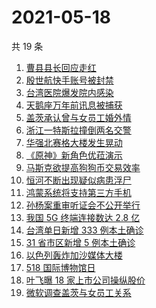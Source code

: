 # 2021-05-18

共 19 条

<!-- BEGIN ZHIHUSEARCH -->
<!-- 最后更新时间 Tue May 18 2021 17:10:08 GMT+0800 (China Standard Time) -->
1. [曹县县长回应走红](https://www.zhihu.com/search?q=曹县)
1. [殷世航快手账号被封禁](https://www.zhihu.com/search?q=殷世航)
1. [台湾医院爆发院内感染](https://www.zhihu.com/search?q=台湾疫情)
1. [天鹅座万年前讯息被捕获](https://www.zhihu.com/search?q=天鹅座)
1. [盖茨承认曾与女员工婚外情](https://www.zhihu.com/search?q=比尔盖茨)
1. [浙江一特斯拉撞倒两名交警](https://www.zhihu.com/search?q=特斯拉)
1. [华强北赛格大楼发生晃动](https://www.zhihu.com/search?q=华强北)
1. [《原神》新角色优菈演示](https://www.zhihu.com/search?q=原神)
1. [马斯克欲提高狗狗币交易效率](https://www.zhihu.com/search?q=马斯克)
1. [恒河不断出现疑似病患浮尸](https://www.zhihu.com/search?q=恒河)
1. [鸿蒙系统将支持第三方手机](https://www.zhihu.com/search?q=鸿蒙系统)
1. [孙杨案重审听证会不公开举行](https://www.zhihu.com/search?q=孙杨)
1. [我国 5G 终端连接数达 2.8 亿](https://www.zhihu.com/search?q=5g)
1. [台湾单日新增 333 例本土确诊](https://www.zhihu.com/search?q=台湾疫情)
1. [31 省市区新增 5 例本土确诊](https://www.zhihu.com/search?q=31省市区新增)
1. [以色列轰炸加沙媒体大楼](https://www.zhihu.com/search?q=以色列)
1. [518 国际博物馆日](https://www.zhihu.com/search?q=博物馆日)
1. [叶飞曝 18 家上市公司操纵股价](https://www.zhihu.com/search?q=叶飞)
1. [微软调查盖茨与女员工关系](https://www.zhihu.com/search?q=比尔盖茨)
<!-- END ZHIHUSEARCH -->
